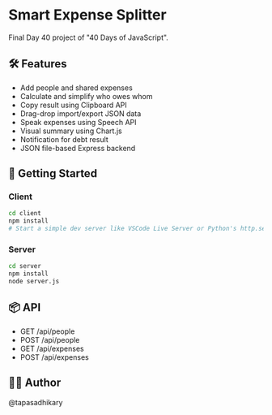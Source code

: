# Smart Expense Splitter

Final Day 40 project of "40 Days of JavaScript".

## 🛠 Features
- Add people and shared expenses
- Calculate and simplify who owes whom
- Copy result using Clipboard API
- Drag-drop import/export JSON data
- Speak expenses using Speech API
- Visual summary using Chart.js
- Notification for debt result
- JSON file-based Express backend

## 🚀 Getting Started

### Client
```bash
cd client
npm install
# Start a simple dev server like VSCode Live Server or Python's http.server
```

### Server
```bash
cd server
npm install
node server.js
```

## 📦 API
- GET /api/people
- POST /api/people
- GET /api/expenses
- POST /api/expenses

## 👨‍💻 Author
@tapasadhikary
